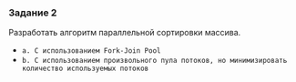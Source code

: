 ### Задание 2
Разработать алгоритм параллельной сортировки массива.
- `a. С использованием Fork-Join Pool`
- `b. C использованием произвольного пула потоков, но минимизировать количество используемых потоков`


